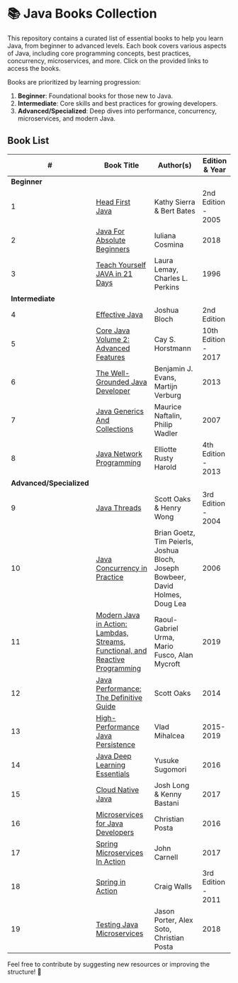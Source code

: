 # 📚 Java Books Collection

This repository contains a curated list of essential books to help you learn Java, from beginner to advanced levels.
Each book covers various aspects of Java, including core programming concepts, best practices, concurrency,
microservices, and more. Click on the provided links to access the books.

Books are prioritized by learning progression:

1. **Beginner**: Foundational books for those new to Java.
2. **Intermediate**: Core skills and best practices for growing developers.
3. **Advanced/Specialized**: Deep dives into performance, concurrency, microservices, and modern Java.

## Book List

| #                        | Book Title                                                                                                                          | Author(s)                                                                      | Edition & Year      |
|--------------------------|-------------------------------------------------------------------------------------------------------------------------------------|--------------------------------------------------------------------------------|---------------------|
| **Beginner**             |                                                                                                                                     |                                                                                |
| 1                        | [Head First Java](books/Head%20First%20Java%202e%20%282005%29.pdf)                                                                  | Kathy Sierra & Bert Bates                                                      | 2nd Edition - 2005  |
| 2                        | [Java For Absolute Beginners](books/Java%20For%20Absolute%20Beginners%20%282018%29.pdf)                                             | Iuliana Cosmina                                                                | 2018                |
| 3                        | [Teach Yourself JAVA in 21 Days](books/Teach%20Yourself%20JAVA%20in%2021%20Days%20%281996%29.pdf)                                   | Laura Lemay, Charles L. Perkins                                                | 1996                |
| **Intermediate**         |                                                                                                                                     |                                                                                |
| 4                        | [Effective Java](books/Effective%20Java%202e%20.pdf)                                                                                | Joshua Bloch                                                                   | 2nd Edition         |
| 5                        | [Core Java Volume 2: Advanced Features](books/Core%20Java%20Volume%202-10e%20%282017%29.pdf)                                        | Cay S. Horstmann                                                               | 10th Edition - 2017 |
| 6                        | [The Well-Grounded Java Developer](books/The%20Well-Grounded%20Java%20Developer%20%282013%29.pdf)                                   | Benjamin J. Evans, Martijn Verburg                                             | 2013                |
| 7                        | [Java Generics And Collections](books/Java%20Generics%20And%20Collections%20%282007%29.pdf)                                         | Maurice Naftalin, Philip Wadler                                                | 2007                |
| 8                        | [Java Network Programming](books/Java%20Network%20Programming%204e%20%282013%29.pdf)                                                | Elliotte Rusty Harold                                                          | 4th Edition - 2013  |
| **Advanced/Specialized** |                                                                                                                                     |                                                                                |
| 9                        | [Java Threads](books/Java%20Threads%203e%20%282004%29.pdf)                                                                          | Scott Oaks & Henry Wong                                                        | 3rd Edition - 2004  |
| 10                       | [Java Concurrency in Practice](books/Java%20Concurrency%20In%20Practice.pdf)                                                        | Brian Goetz, Tim Peierls, Joshua Bloch, Joseph Bowbeer, David Holmes, Doug Lea | 2006                |
| 11                       | [Modern Java in Action: Lambdas, Streams, Functional, and Reactive Programming](books/Modern%20Java%20In%20Action%20%282019%29.pdf) | Raoul-Gabriel Urma, Mario Fusco, Alan Mycroft                                  | 2019                |
| 12                       | [Java Performance: The Definitive Guide](books/Java%20Performance%20The%20Definitive%20Guide%20%282014%29.pdf)                      | Scott Oaks                                                                     | 2014                |
| 13                       | [High-Performance Java Persistence](books/High-Performance%20Java%20Persistence%282015-19%29%20.pdf)                                | Vlad Mihalcea                                                                  | 2015-2019           |
| 14                       | [Java Deep Learning Essentials](books/Java%20Deep%20Learning%20Essentials%20%282016%29.pdf)                                         | Yusuke Sugomori                                                                | 2016                |
| 15                       | [Cloud Native Java](books/Cloud%20Native%20Java%20%282017%29.pdf)                                                                   | Josh Long & Kenny Bastani                                                      | 2017                |
| 16                       | [Microservices for Java Developers](books/Microservices%20for%20Java%20Developers%20%282016%29.pdf)                                 | Christian Posta                                                                | 2016                |
| 17                       | [Spring Microservices In Action](books/Spring%20Microservices%20In%20Action%20%282017%29.pdf)                                       | John Carnell                                                                   | 2017                |
| 18                       | [Spring in Action](books/Spring%20in%20Action%20%282011%29.pdf)                                                                     | Craig Walls                                                                    | 3rd Edition - 2011  |
| 19                       | [Testing Java Microservices](books/Testing%20Java%20Microservices%20%282018%29.pdf)                                                 | Jason Porter, Alex Soto, Christian Posta                                       | 2018                |

Feel free to contribute by suggesting new resources or improving the structure! 🚀